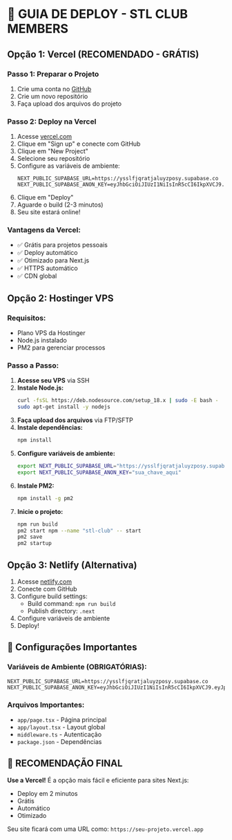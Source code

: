 # 🚀 GUIA DE DEPLOY - STL CLUB MEMBERS

## Opção 1: Vercel (RECOMENDADO - GRÁTIS)

### Passo 1: Preparar o Projeto
1. Crie uma conta no [GitHub](https://github.com)
2. Crie um novo repositório
3. Faça upload dos arquivos do projeto

### Passo 2: Deploy na Vercel
1. Acesse [vercel.com](https://vercel.com)
2. Clique em "Sign up" e conecte com GitHub
3. Clique em "New Project"
4. Selecione seu repositório
5. Configure as variáveis de ambiente:
   ```
   NEXT_PUBLIC_SUPABASE_URL=https://ysslfjqratjaluyzposy.supabase.co
   NEXT_PUBLIC_SUPABASE_ANON_KEY=eyJhbGciOiJIUzI1NiIsInR5cCI6IkpXVCJ9.eyJpc3MiOiJzdXBhYmFzZSIsInJlZiI6Inlzc2xmanFyYXRqYWx1eXpwb3N5Iiwicm9sZSI6ImFub24iLCJpYXQiOjE3NTcyNzI1MzksImV4cCI6MjA3Mjg0ODUzOX0.yjVQGMNuMTOzchln1rHgjCRNWWBw3d3H01v6Vdz8acM
   ```
6. Clique em "Deploy"
7. Aguarde o build (2-3 minutos)
8. Seu site estará online!

### Vantagens da Vercel:
- ✅ Grátis para projetos pessoais
- ✅ Deploy automático
- ✅ Otimizado para Next.js
- ✅ HTTPS automático
- ✅ CDN global

## Opção 2: Hostinger VPS

### Requisitos:
- Plano VPS da Hostinger
- Node.js instalado
- PM2 para gerenciar processos

### Passo a Passo:
1. **Acesse seu VPS** via SSH
2. **Instale Node.js:**
   ```bash
   curl -fsSL https://deb.nodesource.com/setup_18.x | sudo -E bash -
   sudo apt-get install -y nodejs
   ```
3. **Faça upload dos arquivos** via FTP/SFTP
4. **Instale dependências:**
   ```bash
   npm install
   ```
5. **Configure variáveis de ambiente:**
   ```bash
   export NEXT_PUBLIC_SUPABASE_URL="https://ysslfjqratjaluyzposy.supabase.co"
   export NEXT_PUBLIC_SUPABASE_ANON_KEY="sua_chave_aqui"
   ```
6. **Instale PM2:**
   ```bash
   npm install -g pm2
   ```
7. **Inicie o projeto:**
   ```bash
   npm run build
   pm2 start npm --name "stl-club" -- start
   pm2 save
   pm2 startup
   ```

## Opção 3: Netlify (Alternativa)

1. Acesse [netlify.com](https://netlify.com)
2. Conecte com GitHub
3. Configure build settings:
   - Build command: `npm run build`
   - Publish directory: `.next`
4. Configure variáveis de ambiente
5. Deploy!

## 🔧 Configurações Importantes

### Variáveis de Ambiente (OBRIGATÓRIAS):
```
NEXT_PUBLIC_SUPABASE_URL=https://ysslfjqratjaluyzposy.supabase.co
NEXT_PUBLIC_SUPABASE_ANON_KEY=eyJhbGciOiJIUzI1NiIsInR5cCI6IkpXVCJ9.eyJpc3MiOiJzdXBhYmFzZSIsInJlZiI6Inlzc2xmanFyYXRqYWx1eXpwb3N5Iiwicm9sZSI6ImFub24iLCJpYXQiOjE3NTcyNzI1MzksImV4cCI6MjA3Mjg0ODUzOX0.yjVQGMNuMTOzchln1rHgjCRNWWBw3d3H01v6Vdz8acM
```

### Arquivos Importantes:
- `app/page.tsx` - Página principal
- `app/layout.tsx` - Layout global
- `middleware.ts` - Autenticação
- `package.json` - Dependências

## 🎯 RECOMENDAÇÃO FINAL

**Use a Vercel!** É a opção mais fácil e eficiente para sites Next.js:
- Deploy em 2 minutos
- Grátis
- Automático
- Otimizado

Seu site ficará com uma URL como: `https://seu-projeto.vercel.app`
